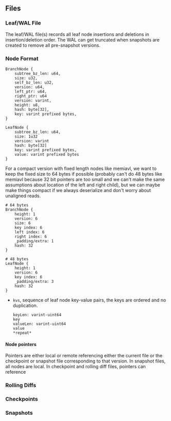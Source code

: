 ## Files

### Leaf/WAL File

The leaf/WAL file(s) records all leaf node insertions and deletions in insertion/deletion order.
The WAL can get truncated when snapshots are created to remove all pre-snapshot versions.

### Node Format

```
BranchNode {
    subtree_bz_len: u64,
    size: u32,
    self_bz_len: u32,
    version: u64,
    left_ptr: u64,
    right_ptr: u64
    version: varint,
    height: u8,
    hash: byte[32],
    key: varint prefixed bytes,
}

LeafNode {
    subtree_bz_len: u64,
    size: 1u32
    version: varint
    hash: byte[32]
    key: varint prefixed bytes,
    value: varint prefixed bytes
}
```


For a compact version with fixed length nodes like memiavl,
we want to keep the fixed size to 64 bytes if possible
(probably can't do 48 bytes like memiavl because 32 bit pointers
are too small and we can't make the same assumptions about
location of the left and right child), but we can
maybe make things compact if we always deserialize
and don't worry about unaligned reads.
```
# 64 bytes
BranchNode {
    height: 1
    version: 6
    size: 6
    key index: 6
    left index: 6
    right index: 6
    _padding/extra: 1
    hash: 32
}

# 48 bytes
LeafNode {
    height: 1
    version: 6
    key index: 6
    _padding/extra: 3
    hash: 32
}
```

- `kvs`, sequence of leaf node key-value pairs, the keys are ordered and no duplication.

  ```
  keyLen: varint-uint64
  key
  valueLen: varint-uint64
  value
  *repeat*
  ```

#### Node pointers

Pointers are either local or remote referencing either the current file or the checkpoint or snapshot
file corresponding to that version.
In snapshot files, all nodes are local.
In checkpoint and rolling diff files, pointers can reference

### Rolling Diffs




### Checkpoints

### Snapshots